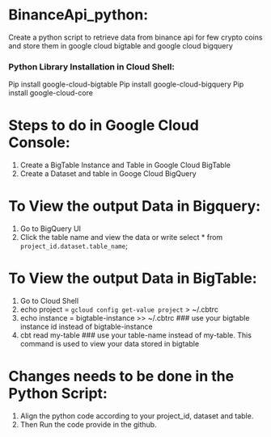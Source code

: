 # BinanceApi_python:

Create a python script to retrieve data from binance api for few crypto coins and store 
them in google cloud bigtable and google cloud bigquery

### Python Library Installation in Cloud Shell:

Pip install google-cloud-bigtable
Pip install google-cloud-bigquery
Pip install google-cloud-core

# Steps to do in Google Cloud Console:

1. Create a BigTable Instance and Table in Google Cloud BigTable
2. Create a Dataset and table in Googe Cloud BigQuery

# To View the output Data in Bigquery:

1. Go to BigQuery UI
2. Click the table name and view the data or write select * from `project_id.dataset.table_name`;

# To View the output Data in BigTable:

1. Go to Cloud Shell
2. echo project = `gcloud config get-value project` > ~/.cbtrc
3. echo instance = bigtable-instance >> ~/.cbtrc ### use your bigtable instance id instead of bigtable-instance
4. cbt read my-table  ### use your table-name instead of my-table. This command is used to view your data stored in bigtable

# Changes needs to be done in the Python Script:

1. Align the python code according to your project_id, dataset and table.
2. Then Run the code provide in the github.



